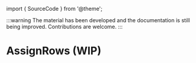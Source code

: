 import { SourceCode } from '@theme';

:::warning
The material has been developed and the documentation is still being improved. Contributions are welcome.
:::

# AssignRows (WIP)

<SourceCode href="https://github.com/bytedance/flowgram.ai/tree/main/packages/materials/form-materials/src/components/assign-rows" />
